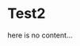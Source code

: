# Test2

<!--lint disable list-item-indent-->
<!--lint disable list-item-bullet-indent-->

here is no content...

